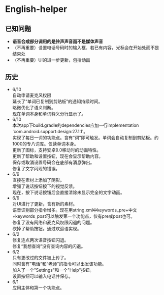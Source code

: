 ﻿# English-helper
## 已知问题
* **语音合成部分调用的是铃声声音而不是媒体声音**  
* （不再重要）设置电话号码时的输入框，若已有内容，光标会在开始处而不是结束处  
* （不再重要）UI的进一步更新，包括动画  
## 历史  
* 6/10  
自动申请麦克风权限  
延长了“单词已复制到剪贴板”的通知持续时间。  
略微优化了语义判断。  
现在单词本身和单词释义分行显示了。  
* 6/10  
本次app下build.gradle的dependencies应加一行implementation 'com.android.support:design:27.1.1'。  
实现了每日一词的功能点。含有“词”即可触发。单词会自动复制到剪贴板。约1000的专八词库。仅读单词本身。  
更新了图标，支持安卓9.0移动时的动画特性。  
更新了帮助和设置按钮，现在会显示帮助内容。  
保存或取消设置号码会在底部有消息弹出。  
修复了文字闪现的错误。  
* 6/9  
直接在素材上添加了阴影。  
增强了说话按钮按下的视觉反馈。  
现在，按下说话按钮后会直接清除未显示完全的文字动画。  
* 6/9  
对UI进行了更新，含有新的素材。  
语音识别部分指令增多。现在用string.xml中keywords_pre+中文+keywords_post可以触发第一个功能点，仅有pre或post也可。  
修复了没有网络和麦克风权限闪退的问题。  
砍掉了帮助按钮，通过欢迎语实现。  
* 6/2  
修复连点两次语音按钮闪退。  
修复“我想查询”没有查询内容的闪退。  
* 6/2  
只有更改过的文件被上传了。  
同时含有”电话“和“老师”的指令可以出发该功能。  
加入了一个"Settings"和一个"Help"按钮。  
设置按钮可以输入电话并保存。  
* 6/1  
应用主体和第一个功能点。  
